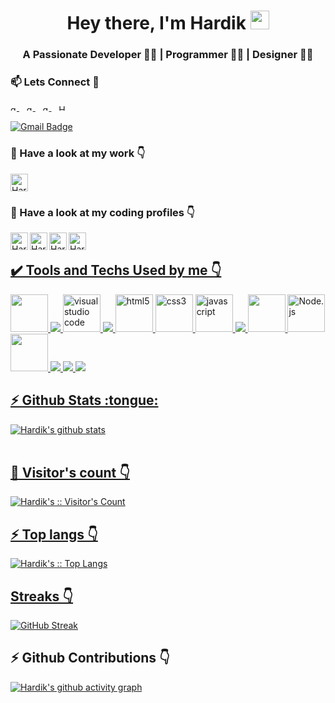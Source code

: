 <!-- ### Hi there 👋 -->
<h1 align="center">Hey there, I'm Hardik <img src="./gif/Hi.gif" height="30px" width="30px"></h1>
<h3 align="center">A Passionate Developer 👨‍💻 | Programmer 👨‍💻 | Designer 👨‍🎨</h3>
<!-- <img src = "./pngs/Banner.png" style="max-width:100%;"/> -->
<h3>📫 Lets Connect 🤝</h3>
<a href="https://www.linkedin.com/in/harryy0112/">
  <img alt="guilyx's LinkdeIN" width="10px" src="https://user-images.githubusercontent.com/57393186/151711211-5c29f763-d28a-4b7a-a741-1f8c0dd2fe0e.png" />
</a>&nbsp;&nbsp;
<a href="https://www.instagram.com/x.hardik.xx/">
  <img alt="guilyx's Instagram" width="10px" src="https://user-images.githubusercontent.com/57393186/151711168-f5cc60d2-c486-46f1-bc23-c740b719d80d.png" />
</a>&nbsp;&nbsp;
<a href="https://www.facebook.com/harryy0112/">
  <img alt="guilyx's Instagram" width="10px" src="https://user-images.githubusercontent.com/57393186/151711101-1edfbc64-ca2f-456d-aa22-b96e2abb1246.png" />
</a>&nbsp;&nbsp;
 <a href="https://twitter.com/ItsHardikkA">
  <img alt="Hardik's Twitter" width="10px" src="https://user-images.githubusercontent.com/60147732/151752017-e83f8422-77ce-447a-a51f-74d676e22c17.png" />

[![Gmail Badge](https://img.shields.io/badge/-agarwalhardik562@gmail.com-c14438?style=flat-square&logo=Gmail&logoColor=white&link=mailto:agarwalhardik562@gmail.com)](mailto:agarwalhardik562@gmail.com)


<h3>🔭 Have a look at my work 👇</h3>
<a href="https://github.com/harryy0112">
  <img alt="Hardik's Github" width="28px" src="./pngs/github.png" />
</a>

<h3>🌱 Have a look at my coding profiles 👇</h3>
<a href="https://www.hackerrank.com/harryy_0112">
  <img align="left" alt="Hardik's Hackerrank" width="28px" src="./svgs/hackerrank.svg" />
</a>
<a href="https://www.codechef.com/users/harryy_0112">
  <img align="left" alt="Hardik's Codechef" width="28px" src="./pngs/codechef.png" />
</a>
<a href="https://codeforces.com/profile/Arcturus">
  <img align="left" alt="Hardik's Codeforces" width="28px" src="./pngs/codeforces.png" />
</a>
<a href="https://leetcode.com/harryy_0112/">
  <img align="left" alt="Hardik's Leetcode" width="28px" src="./pngs/leetCode.png" />
<br/>

<h2> ✔️ Tools and Techs Used by me 👇</h2>
<img src = "https://img.icons8.com/color/2x/c-plus-plus-logo.png" width="60px"/>
<img src="https://img.icons8.com/color/64/000000/python--v1.png"/>
<img alt="visual studio code" width="60px" src="https://img.icons8.com/fluent/240/000000/visual-studio-code-2019.png" />
<img src="https://img.icons8.com/color/64/000000/git.png"/>
<img alt="html5" width="60px" src="https://img.icons8.com/color/240/000000/html-5.png">
<img alt="css3" width="60px" src="https://img.icons8.com/color/240/000000/css3.png">
<img alt="javascript" width="60px" src="https://img.icons8.com/color/240/000000/javascript.png" />
<img src="https://img.icons8.com/color/64/000000/typescript.png"/>
<img src = "https://img.icons8.com/plasticine/2x/react.png" width="60px"/>
<img alt="Node.js" width="60px" src="https://img.icons8.com/color/240/000000/nodejs.png">
<img src = "https://img.icons8.com/color/2x/mongodb.png" width="60px"/>
<img src="https://img.icons8.com/color/64/000000/firebase.png"/>
<img src="https://img.icons8.com/color/64/000000/amazon-web-services.png"/>
<img src="https://img.icons8.com/color/64/000000/google-cloud.png"/>

<br/>
  
<h2>⚡ Github Stats :tongue:</h2>

<a href="https://github.com/harryy0112">
 <img align="center" src="https://github-readme-stats.vercel.app/api?username=harryy0112&show_icons=true&theme=nord&line_height=27" alt="Hardik's github stats"/>
<br/>
<br/>

<h2>👯 Visitor's count 👇</h2>

<p><img src="https://profile-counter.glitch.me/harryy0112/count.svg" alt="Hardik's :: Visitor's Count" /></p>

<h2>⚡ Top langs 👇</h2>

<p><img src="https://github-readme-stats.vercel.app/api/top-langs/?username=harryy0112&langs_count=10&theme=nord&layout=compact" alt="Hardik's :: Top Langs" /></p>

<h2> Streaks 👇</h2>

[![GitHub Streak](https://streak-stats.demolab.com/?user=harryy0112&theme=radical)](https://git.io/streak-stats)

<h2>⚡ Github Contributions 👇</h2>

[![Hardik's github activity graph](https://activity-graph.herokuapp.com/graph?username=harryy0112&theme=nord)](https://git.io/Harry-dotc)

<!--
**harryy0112/harryy0112** is a ✨ _special_ ✨ repository because its `README.md` (this file) appears on your GitHub profile.

Here are some ideas to get you started:

- 🔭 I’m currently working on ...
- 🌱 I’m currently learning ...
- 👯 I’m looking to collaborate on ...
- 🤔 I’m looking for help with ...
- 💬 Ask me about ...
- 📫 How to reach me: ...
- 😄 Pronouns: ...
- ⚡ Fun fact: ...
  -->

